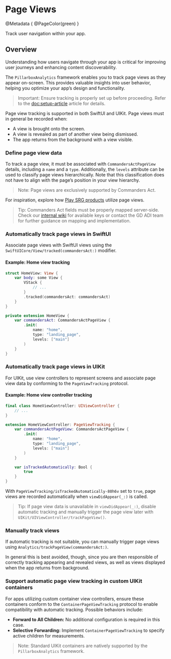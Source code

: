 # Page Views

@Metadata {
    @PageColor(green)
}

Track user navigation within your app.

## Overview

Understanding how users navigate through your app is critical for improving user journeys and enhancing content discoverability.

The ``PillarboxAnalytics`` framework enables you to track page views as they appear on-screen. This provides valuable insights into user behavior, helping you optimize your app’s design and functionality.

> Important: Ensure tracking is properly set up before proceeding. Refer to the <doc:setup-article> article for details.

Page view tracking is supported in both SwiftUI and UIKit. Page views must in general be recorded when:

- A view is brought onto the screen.
- A view is revealed as part of another view being dismissed.
- The app returns from the background with a view visible.

### Define page view data

To track a page view, it must be associated with ``CommandersActPageView`` details, including a `name` and a `type`. Additionally, the `levels` attribute can be used to classify page views hierarchically. Note that this classification does not have to align with the page’s position in your view hierarchy.

> Note: Page views are exclusively supported by Commanders Act.

For inspiration, explore how [Play SRG products](https://srgssr-ch.atlassian.net/wiki/x/FwWhLw) utilize page views.

> Tip: Commanders Act fields must be properly mapped server-side. Check our [internal wiki](https://srgssr-ch.atlassian.net/wiki/x/zIZwLw) for available keys or contact the GD ADI team for further guidance on mapping and implementation.

### Automatically track page views in SwiftUI

Associate page views with SwiftUI views using the ``SwiftUICore/View/tracked(commandersAct:)`` modifier.

#### Example: Home view tracking

```swift
struct HomeView: View {
    var body: some View {
        VStack {
            // ...
        }
        .tracked(commandersAct: commandersAct)
    }
}

private extension HomeView {
    var commandersAct: CommandersActPageView {
        .init(
            name: "home", 
            type: "landing_page", 
            levels: ["main"]
        )
    }
}
```

### Automatically track page views in UIKit

For UIKit, use view controllers to represent screens and associate page view data by conforming to the ``PageViewTracking`` protocol.

#### Example: Home view controller tracking

```swift
final class HomeViewController: UIViewController {
    // ...
}

extension HomeViewController: PageViewTracking {
    var commandersActPageView: CommandersActPageView {
        .init(
            name: "home", 
            type: "landing_page", 
            levels: ["main"]
        )
    }

    var isTrackedAutomatically: Bool {
        true
    }
}
```

With ``PageViewTracking/isTrackedAutomatically-80h6v`` set to `true`, page views are recorded automatically when `viewDidAppear(_:)` is called.

> Tip: If page view data is unavailable in `viewDidAppear(_:)`, disable automatic tracking and manually trigger the page view later with ``UIKit/UIViewController/trackPageView()``.

### Manually track views

If automatic tracking is not suitable, you can manually trigger page views using ``Analytics/trackPageView(commandersAct:)``.

In general this is best avoided, though, since you are then responsible of correctly tracking appearing and revealed views, as well as views displayed when the app returns from background.

### Support automatic page view tracking in custom UIKit containers

For apps utilizing custom container view controllers, ensure these containers conform to the ``ContainerPageViewTracking`` protocol to enable compatibility with automatic tracking. Possible behaviors include:

- **Forward to All Children:** No additional configuration is required in this case.
- **Selective Forwarding:** Implement ``ContainerPageViewTracking`` to specify active children for measurements.

> Note: Standard UIKit containers are natively supported by the ``PillarboxAnalytics`` framework.
